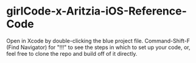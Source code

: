 # girlCode-x-Aritzia-iOS-Reference-Code

Open in Xcode by double-clicking the blue project file.
Command-Shift-F (Find Navigator) for "!!!" to see the steps in which to set up your code, or, feel free to clone the repo and build off of it directly.

